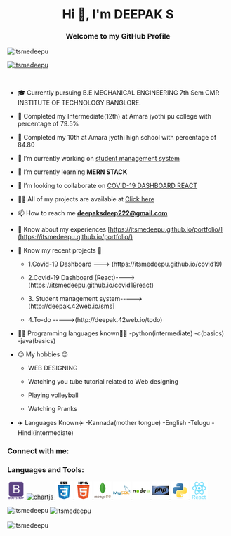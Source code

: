 <h1 align="center">Hi 👋, I'm DEEPAK S</h1>
<h3 align="center">Welcome to my GitHub Profile</h3>

<p align="left"> <img src="https://komarev.com/ghpvc/?username=itsmedeepu&label=Profile%20views&color=0e75b6&style=flat" alt="itsmedeepu" /> </p>

<p align="left"> <a href="https://github.com/ryo-ma/github-profile-trophy"><img src="https://github-profile-trophy.vercel.app/?username=itsmedeepu" alt="itsmedeepu" /></a> </p>

<p align="left"> <a href="https://twitter.com/" target="blank"><img src="https://img.shields.io/twitter/follow/?logo=twitter&style=for-the-badge" alt="" /></a> </p>

- 🎓 Currently pursuing B.E MECHANICAL ENGINEERING 7th Sem CMR INSTITUTE OF TECHNOLOGY BANGLORE.

- 🎒 Completed my Intermediate(12th) at Amara jyothi pu college with percentage of 79.5%

- 🏫 Completed my 10th at Amara jyothi high school with percentage of 84.80

- 🔭 I’m currently working on [student management system](http://deepak.42web.io/sms)

- 🌱 I’m currently learning **MERN STACK**

- 👯 I’m looking to collaborate on [COVID-19 DASHBOARD REACT](https://itsmedeepu.github.io/covid19react/)

- 👨‍💻 All of my projects are available at [Click here](https://github.com/itsmedeepu)

- 📫 How to reach me **deepaksdeep222@gmail.com**

- 📄 Know about my experiences [https://itsmedeepu.github.io/portfolio/](https://itsmedeepu.github.io/portfolio/)

- 🤟 Know my recent projects 🤟
  - <p>1.Covid-19 Dashboard ---> (https://itsmedeepu.github.io/covid19)</p>
  - <p>2.Covid-19 Dashboard (React)---->(https://itsmedeepu.github.io/covid19react)</p>
  - <p>3. Student management system----->(http://deepak.42web.io/sms]</p>
  - <p>4.To-do ----->(http://deepak.42web.io/todo)</p>
- 👨‍💻 Programming languages known👨‍💻
  -python(intermediate)
  -c(basics)
  -java(basics)
  
- 😉 My hobbies 😉
  - <p>WEB DESIGNING</p>
  - <p>Watching you tube tutorial related to Web designing</p>
  - <p>Playing volleyball</p>
  - <p>Watching Pranks</p>
 
- ✈️ Languages Known✈️
  -Kannada(mother tongue)
  -English
  -Telugu
  -Hindi(intermediate)
<h3 align="left">Connect with me:</h3>
<p align="left">
</p>

<h3 align="left">Languages and Tools:</h3>
<p align="left"> <a href="https://getbootstrap.com" target="_blank" rel="noreferrer"> <img src="https://raw.githubusercontent.com/devicons/devicon/master/icons/bootstrap/bootstrap-plain-wordmark.svg" alt="bootstrap" width="40" height="40"/> </a> <a href="https://www.chartjs.org" target="_blank" rel="noreferrer"> <img src="https://www.chartjs.org/media/logo-title.svg" alt="chartjs" width="40" height="40"/> </a> <a href="https://www.w3schools.com/css/" target="_blank" rel="noreferrer"> <img src="https://raw.githubusercontent.com/devicons/devicon/master/icons/css3/css3-original-wordmark.svg" alt="css3" width="40" height="40"/> </a> <a href="https://www.w3.org/html/" target="_blank" rel="noreferrer"> <img src="https://raw.githubusercontent.com/devicons/devicon/master/icons/html5/html5-original-wordmark.svg" alt="html5" width="40" height="40"/> </a> <a href="https://www.mongodb.com/" target="_blank" rel="noreferrer"> <img src="https://raw.githubusercontent.com/devicons/devicon/master/icons/mongodb/mongodb-original-wordmark.svg" alt="mongodb" width="40" height="40"/> </a> <a href="https://www.mysql.com/" target="_blank" rel="noreferrer"> <img src="https://raw.githubusercontent.com/devicons/devicon/master/icons/mysql/mysql-original-wordmark.svg" alt="mysql" width="40" height="40"/> </a> <a href="https://nodejs.org" target="_blank" rel="noreferrer"> <img src="https://raw.githubusercontent.com/devicons/devicon/master/icons/nodejs/nodejs-original-wordmark.svg" alt="nodejs" width="40" height="40"/> </a> <a href="https://www.php.net" target="_blank" rel="noreferrer"> <img src="https://raw.githubusercontent.com/devicons/devicon/master/icons/php/php-original.svg" alt="php" width="40" height="40"/> </a> <a href="https://www.python.org" target="_blank" rel="noreferrer"> <img src="https://raw.githubusercontent.com/devicons/devicon/master/icons/python/python-original.svg" alt="python" width="40" height="40"/> </a> <a href="https://reactjs.org/" target="_blank" rel="noreferrer"> <img src="https://raw.githubusercontent.com/devicons/devicon/master/icons/react/react-original-wordmark.svg" alt="react" width="40" height="40"/> </a> </p>

<p><img align="left" src="https://github-readme-stats.vercel.app/api/top-langs?username=itsmedeepu&show_icons=true&locale=en&layout=compact" alt="itsmedeepu" /></p>

<p>&nbsp;<img align="center" src="https://github-readme-stats.vercel.app/api?username=itsmedeepu&show_icons=true&locale=en" alt="itsmedeepu" /></p>

<p><img align="center" src="https://github-readme-streak-stats.herokuapp.com/?user=itsmedeepu&" alt="itsmedeepu" /></p>
